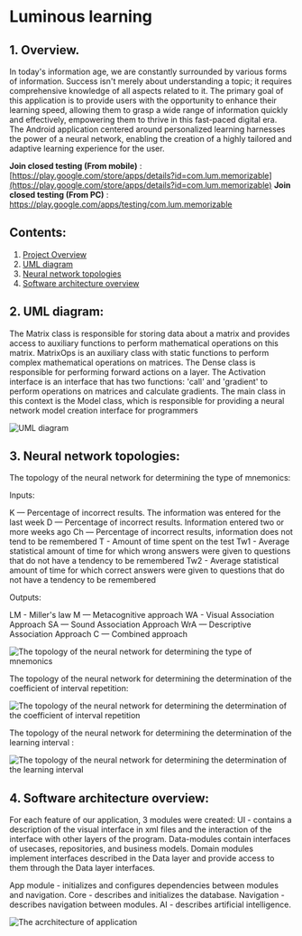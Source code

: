 # **Luminous learning**

## **1. Overview.**

In today's information age, we are constantly surrounded by various forms of information. Success isn't merely about understanding a topic; it requires comprehensive knowledge of all aspects related to it. The primary goal of this application is to provide users with the opportunity to enhance their learning speed, allowing them to grasp a wide range of information quickly and effectively, empowering them to thrive in this fast-paced digital era. The Android application centered around personalized learning harnesses the power of a neural network, enabling the creation of a highly tailored and adaptive learning experience for the user.

**Join closed testing (From mobile)** : [https://play.google.com/store/apps/details?id=com.lum.memorizable](https://play.google.com/store/apps/details?id=com.lum.memorizable)
**Join closed testing (From PC)** : https://play.google.com/apps/testing/com.lum.memorizable

## **Contents:**

1. [Project Overview](#1-overview)
2. [UML diagram](#2-uml-diagram)
3. [Neural network topologies](#3-to-be-diagram)
4. [Software architecture overview](#4-software-architecture-overview)

## **2. UML diagram:**

The Matrix class is responsible for storing data about a matrix and provides access to auxiliary functions to perform mathematical operations on this matrix. MatrixOps is an auxiliary class with static functions to perform complex mathematical operations on matrices. The Dense class is responsible for performing forward actions on a layer. The Activation interface is an interface that has two functions: 'call' and 'gradient' to perform operations on matrices and calculate gradients. The main class in this context is the Model class, which is responsible for providing a neural network model creation interface for programmers

![UML diagram](Documentation/images/ClassesUML.png)

## **3. Neural network topologies:**

The topology of the neural network for determining the type of mnemonics:

Inputs:

K — Percentage of incorrect results. The information was entered for the last week
D — Percentage of incorrect results. Information entered two or more weeks ago
Ch — Percentage of incorrect results, information does not tend to be remembered
T - Amount of time spent on the test
Tw1 - Average statistical amount of time for which wrong answers were given to questions that do not have a tendency to be remembered
Tw2 - Average statistical amount of time for which correct answers were given to questions that do not have a tendency to be remembered

Outputs:

LM - Miller's law
M — Metacognitive approach
WA - Visual Association Approach
SA — Sound Association Approach
WrA — Descriptive Association Approach
C — Combined approach

![The topology of the neural network for determining the type of mnemonics](Documentation/images/Mnemo-type-topology.png)

The topology of the neural network for determining the determination of the coefficient of interval repetition:

![The topology of the neural network for determining the determination of the coefficient of interval repetition](Documentation/images/Mnemo-type-topology-repeating.png)

The topology of the neural network for determining the determination of the learning interval :

![The topology of the neural network for determining the determination of the learning interval ](Documentation/images/Mnemo-type-topology-repeating-time.png)

## **4. Software architecture overview:**

For each feature of our application, 3 modules were created:
UI - contains a description of the visual interface in xml files and the interaction of the interface with other layers of the program. Data-modules contain interfaces of usecases, repositories, and business models.
Domain modules implement interfaces described in the Data layer and provide access to them through the Data layer interfaces.

App module - initializes and configures dependencies between modules and navigation.
Core - describes and initializes the database.
Navigation - describes navigation between modules.
AI - describes artificial intelligence.

![The acrchitecture of application ](Documentation/images/architecture.jpg)
